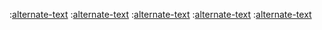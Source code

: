 :[alternate-text](./templates/header-fe.md)
 :[alternate-text](./templates/info.md)
 :[alternate-text](./templates/intro-fe.md)
 :[alternate-text](./templates/experience.md)
 :[alternate-text](./templates/hobbies.md)